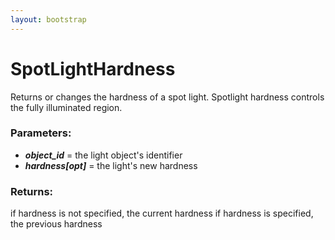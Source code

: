 ```yaml
---
layout: bootstrap
---
```


# SpotLightHardness

Returns or changes the hardness of a spot light. Spotlight hardness
        controls the fully illuminated region.
        

### Parameters:

- ***object_id*** = the light object's identifier
- ***hardness[opt]*** = the light's new hardness
        

### Returns:


if hardness is not specified, the current hardness
if hardness is specified, the previous hardness
        

